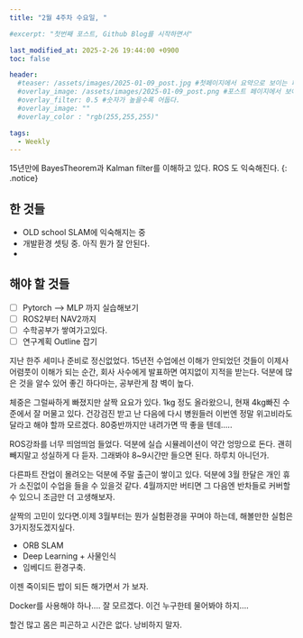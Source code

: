 ```yaml
---
title: "2월 4주차 수요일, "

#excerpt: "첫번째 포스트, Github Blog를 시작하면서"

last_modified_at: 2025-2-26 19:44:00 +0900
toc: false

header:
  #teaser: /assets/images/2025-01-09_post.jpg #첫페이지에서 요약으로 보이는 페이지.
  #overlay_image: /assets/images/2025-01-09_post.png #포스트 페이지에서 보이는 이미지
  #overlay_filter: 0.5 #숫자가 높을수록 어둡다.
  #overlay_image: ""
  #overlay_color : "rgb(255,255,255)"

tags:
  - Weekly  
---
```


15년만에 BayesTheorem과 Kalman filter를 이해하고 있다. ROS 도 익숙해진다. 
{: .notice}

## 한 것들 
  - OLD school SLAM에 익숙해지는 중
  - 개발환경 셋팅 중. 아직 뭔가 잘 안된다. 
  - 

## 해야 할 것들
  - [ ] Pytorch --> MLP 까지 실습해보기
  - [ ] ROS2부터 NAV2까지 
  - [ ] 수학공부가 쌓여가고있다. 
  - [ ] 연구계획 Outline 잡기

지난 한주 세미나 준비로 정신없었다. 
15년전 수업에선 이해가 안되었던 것들이 이제사 어렴풋이 이해가 되는 순간, 
회사 사수에게 발표하면 여지없이 지적을 받는다. 덕분에 많은 것을 알수 있어 좋긴 하다마는, 공부란게 참 벽이 높다. 

체중은 그럴싸하게 빠졌지만 살짝 요요가 있다. 1kg 정도 올라왔으니, 현재 4kg빠진 수준에서 잘 머물고 있다. 
건강검진 받고 난 다음에 다시 병원들러 이번엔 정말 위고비라도 달라고 해야 할까 모르겠다. 
80중반까지만 내려가면 딱 좋을 텐데.....

ROS강좌를 너무 띄엄띄엄 들었다. 
덕분에 실습 시뮬레이션이 약간 엉망으로 돈다. 
괜히 빼지말고 성실하게 다 듣자. 그래봐야 8~9시간만 들으면 된다. 하루치 아니던가. 

다른파트 잔업이 몰려오는 덕분에 주말 출근이 쌓이고 있다. 덕분에 3월 한달은 개인 휴가 소진없이 수업을 들을 수 있을것 같다. 
4월까지만 버티면 그 다음엔 반차들로 커버할 수 있으니 조금만 더 고생해보자.

살짝의 고민이 있다면.이제 3월부터는 뭔가 실험환경을 꾸며야 하는데, 해볼만한 실험은 3가지정도겠지싶다. 
  - ORB SLAM
  - Deep Learning + 사물인식
  - 임베디드 환경구축.

이젠 죽이되든 밥이 되든 해가면서 가 보자. 

Docker를 사용해야 하나.... 잘 모르겠다. 이건 누구한테 물어봐야 하지....

할건 많고 몸은 피곤하고 시간은 없다. 낭비하지 말자. 



